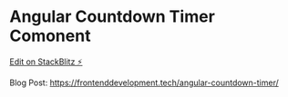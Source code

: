 # Angular Countdown Timer Comonent

[Edit on StackBlitz ⚡️](https://stackblitz.com/edit/angular-countdown-timer-component)

Blog Post: https://frontenddevelopment.tech/angular-countdown-timer/
